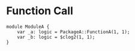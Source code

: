 # Function Call

```veryl,playground
module ModuleA {
    var _a: logic = PackageA::FunctionA(1, 1);
    var _b: logic = $clog2(1, 1);
}
```

